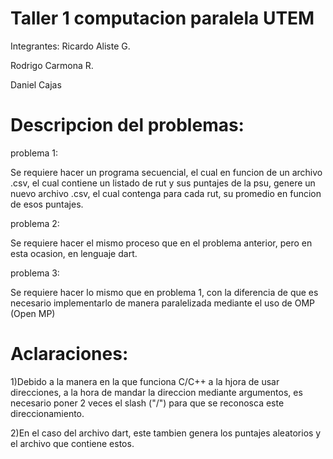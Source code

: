 # Taller 1 computacion paralela UTEM

Integrantes: Ricardo Aliste G.

Rodrigo Carmona R.

Daniel Cajas

# Descripcion del problemas:
problema 1:

Se requiere hacer un programa secuencial, el cual en funcion de un archivo .csv, el cual contiene un listado de rut y sus puntajes de la psu, genere un nuevo archivo .csv, el cual contenga para cada rut, su promedio en funcion de esos puntajes.


problema 2:

Se requiere hacer el mismo proceso que en el problema anterior, pero en esta ocasion, en lenguaje dart.


problema 3:

Se requiere hacer lo mismo que en problema 1, con la diferencia de que es necesario implementarlo de manera paralelizada mediante el uso de OMP (Open MP)

# Aclaraciones:
1)Debido a la manera en la que funciona C/C++ a la hjora de usar direcciones, a la hora de mandar la direccion mediante argumentos, es necesario poner 2 veces el slash ("/") para que se reconosca este direccionamiento.

2)En el caso del archivo dart, este tambien genera los puntajes aleatorios y el archivo que contiene estos.

